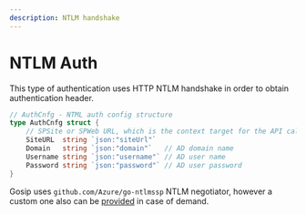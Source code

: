 ```yaml
---
description: NTLM handshake
---
```


# NTLM Auth

This type of authentication uses HTTP NTLM handshake in order to obtain authentication header.

```go
// AuthCnfg - NTML auth config structure
type AuthCnfg struct {
    // SPSite or SPWeb URL, which is the context target for the API calls
    SiteURL  string `json:"siteUrl"`
    Domain   string `json:"domain"`   // AD domain name
    Username string `json:"username"` // AD user name
    Password string `json:"password"` // AD user password
}
```

Gosip uses `github.com/Azure/go-ntlmssp` NTLM negotiator, however a custom one also can be [provided](https://github.com/koltyakov/gosip/issues/14) in case of demand.

